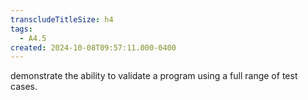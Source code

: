 ```yaml
---
transcludeTitleSize: h4
tags:
  - A4.5
created: 2024-10-08T09:57:11.000-0400
---
```

demonstrate the ability to validate a program using a full range of test cases.